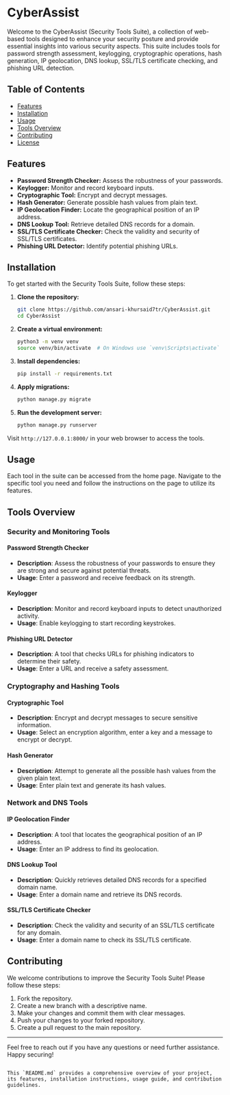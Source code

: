 # CyberAssist

Welcome to the CyberAssist (Security Tools Suite), a collection of web-based tools designed to enhance your security posture and provide essential insights into various security aspects. This suite includes tools for password strength assessment, keylogging, cryptographic operations, hash generation, IP geolocation, DNS lookup, SSL/TLS certificate checking, and phishing URL detection.

## Table of Contents

- [Features](#features)
- [Installation](#installation)
- [Usage](#usage)
- [Tools Overview](#tools-overview)
- [Contributing](#contributing)
- [License](#license)

## Features

- **Password Strength Checker:** Assess the robustness of your passwords.
- **Keylogger:** Monitor and record keyboard inputs.
- **Cryptographic Tool:** Encrypt and decrypt messages.
- **Hash Generator:** Generate possible hash values from plain text.
- **IP Geolocation Finder:** Locate the geographical position of an IP address.
- **DNS Lookup Tool:** Retrieve detailed DNS records for a domain.
- **SSL/TLS Certificate Checker:** Check the validity and security of SSL/TLS certificates.
- **Phishing URL Detector:** Identify potential phishing URLs.

## Installation

To get started with the Security Tools Suite, follow these steps:

1. **Clone the repository:**
   ```bash
   git clone https://github.com/ansari-khursaid7tr/CyberAssist.git
   cd CyberAssist
   ```

2. **Create a virtual environment:**
   ```bash
   python3 -m venv venv
   source venv/bin/activate  # On Windows use `venv\Scripts\activate`
   ```

3. **Install dependencies:**
   ```bash
   pip install -r requirements.txt
   ```

4. **Apply migrations:**
   ```bash
   python manage.py migrate
   ```

5. **Run the development server:**
   ```bash
   python manage.py runserver
   ```

Visit `http://127.0.0.1:8000/` in your web browser to access the tools.

## Usage

Each tool in the suite can be accessed from the home page. Navigate to the specific tool you need and follow the instructions on the page to utilize its features.

## Tools Overview

### Security and Monitoring Tools

#### Password Strength Checker
- **Description**: Assess the robustness of your passwords to ensure they are strong and secure against potential threats.
- **Usage**: Enter a password and receive feedback on its strength.

#### Keylogger
- **Description**: Monitor and record keyboard inputs to detect unauthorized activity.
- **Usage**: Enable keylogging to start recording keystrokes.

#### Phishing URL Detector
- **Description**: A tool that checks URLs for phishing indicators to determine their safety.
- **Usage**: Enter a URL and receive a safety assessment.

### Cryptography and Hashing Tools

#### Cryptographic Tool
- **Description**: Encrypt and decrypt messages to secure sensitive information.
- **Usage**: Select an encryption algorithm, enter a key and a message to encrypt or decrypt.

#### Hash Generator
- **Description**: Attempt to generate all the possible hash values from the given plain text.
- **Usage**: Enter plain text and generate its hash values.

### Network and DNS Tools

#### IP Geolocation Finder
- **Description**: A tool that locates the geographical position of an IP address.
- **Usage**: Enter an IP address to find its geolocation.

#### DNS Lookup Tool
- **Description**: Quickly retrieves detailed DNS records for a specified domain name.
- **Usage**: Enter a domain name and retrieve its DNS records.

#### SSL/TLS Certificate Checker
- **Description**: Check the validity and security of an SSL/TLS certificate for any domain.
- **Usage**: Enter a domain name to check its SSL/TLS certificate.

## Contributing

We welcome contributions to improve the Security Tools Suite! Please follow these steps:

1. Fork the repository.
2. Create a new branch with a descriptive name.
3. Make your changes and commit them with clear messages.
4. Push your changes to your forked repository.
5. Create a pull request to the main repository.

---

Feel free to reach out if you have any questions or need further assistance. Happy securing!
```

This `README.md` provides a comprehensive overview of your project, its features, installation instructions, usage guide, and contribution guidelines.